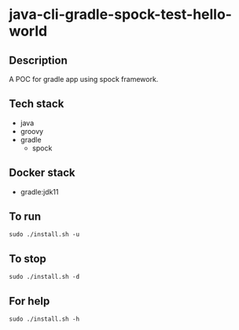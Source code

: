 # java-cli-gradle-spock-test-hello-world

## Description
A POC for gradle app using spock framework.

## Tech stack
- java
- groovy
- gradle
  - spock

## Docker stack
- gradle:jdk11

## To run
`sudo ./install.sh -u`

## To stop
`sudo ./install.sh -d`

## For help
`sudo ./install.sh -h`
